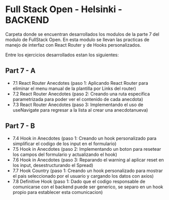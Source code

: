# Full Stack Open - Helsinki - BACKEND

Carpeta donde se encuentran desarrollados los modulos de la parte 7 del modulo de FullStack Open.
En esta modulo se llevan las practicas de manejo de interfaz con React Router y de Hooks personalizados.

Entre los ejercicios desarrollados estan los siguientes:

## Part 7 - A 

- 7.1 React Router Anecdotes (paso 1: Aplicando React Router para eliminar el menu manual de la plantilla por Links del router)
- 7.2 React Router Anecdotes (paso 2: Creando una ruta especifica parametrizada para poder ver el contenido de cada anecdota)
- 7.3 React Router Anecdotes (paso 3: Implementando el uso de useNavigate para regresar a la lista al crear una anecdotanueva)

## Part 7 - B
- 7.4 Hook in Anecdotes (paso 1: Creando un hook personalizado para simplificar el codigo de los input en el formulario)
- 7.5 Hook in Anecdotes (paso 2: Implementando un boton para resetear los campos del formulario y actualizando el hook)
- 7.6 Hook in Anecdotes (paso 3: Reparando el warning al aplicar reset en los input, desestructurando el Spread)
- 7.7 Hook Country (paso 1: Creando un hook personalizado para mostrar el pais seleccionado por el usuario y cargando los datos con axios)
- 7.8 Definitive Hook (paso 1: Dado que el codigo responsable de comunicarse con el backend puede ser generico, se separo en un hook propio para establecer esta comunicacion)
